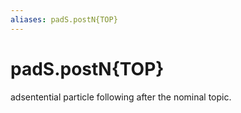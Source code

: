 ```yaml
---
aliases: padS.postN{TOP}
---
```

# padS.postN{TOP}

adsentential particle following after the nominal topic.